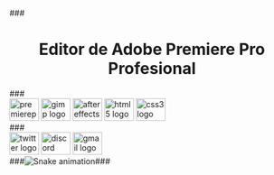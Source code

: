 <p align="left"></p>###<h1 align="center">Editor de Adobe Premiere Pro<br>Profesional</h1>###<div align="left"> <img src="https://cdn.jsdelivr.net/gh/devicons/devicon/icons/premierepro/premierepro-plain.svg" height="40" width="52" alt="premierepro logo" /> <img src="https://cdn.jsdelivr.net/gh/devicons/devicon/icons/gimp/gimp-original.svg" height="40" width="52" alt="gimp logo" /> <img src="https://cdn.jsdelivr.net/gh/devicons/devicon/icons/aftereffects/aftereffects-original.svg" height="40" width="52" alt="aftereffects logo" /> <img src="https://cdn.jsdelivr.net/gh/devicons/devicon/icons/html5/html5-original.svg" height="40" width="52" alt="html5 logo" /> <img src="https://cdn.jsdelivr.net/gh/devicons/devicon/icons/css3/css3-original.svg" height="40" width="52" alt="css3 logo" /></div>###<div align="left"> <img src="https://raw.githubusercontent.com/maurodesouza/profile-readme-generator/master/src/assets/icons/social/twitter/default.svg" width="52" height="40" alt="twitter logo" /> <img src="https://raw.githubusercontent.com/maurodesouza/profile-readme-generator/master/src/assets/icons/social/discord/default.svg" width="52" height="40" alt="discord logo" /> <img src="https://raw.githubusercontent.com/maurodesouza/profile-readme-generator/master/src/assets/icons/social/gmail/default.svg" width="52" height="40" alt="gmail logo" /></div>###<img src="https://raw.githubusercontent.com/s/s/blob/output/snake.svg" alt="Snake animation" />###
